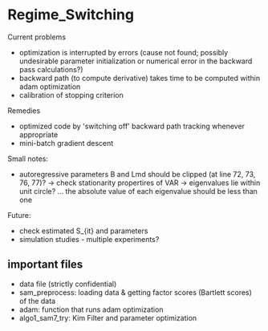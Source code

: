 # Regime_Switching

Current problems
- optimization is interrupted by errors (cause not found; possibly undesirable parameter initialization or numerical error in the backward pass calculations?)
- backward path (to compute derivative) takes time to be computed within adam optimization
- calibration of stopping criterion

Remedies
- optimized code by 'switching off' backward path tracking whenever appropriate
- mini-batch gradient descent

Small notes:
- autoregressive parameters B and Lmd should be clipped (at line 72, 73, 76, 77)? -> check stationarity propertires of VAR -> eigenvalues lie within unit circle? ...  the absolute value of each eigenvalue should be less than one 

Future:
- check estimated S_{it} and parameters
- simulation studies - multiple experiments?


## important files

- data file (strictly confidential)
- sam_preprocess: loading data & getting factor scores (Bartlett scores) of the data
- adam: function that runs adam optimization
- algo1_sam7_try: Kim Filter and parameter optimization